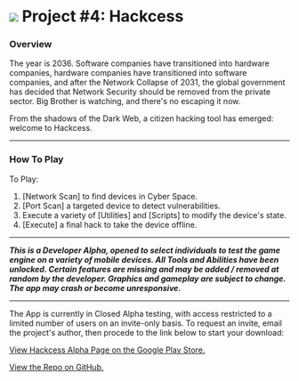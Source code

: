 # ![](https://ga-dash.s3.amazonaws.com/production/assets/logo-9f88ae6c9c3871690e33280fcf557f33.png) Project #4: Hackcess

### Overview

The year is 2036. Software companies have transitioned into hardware companies, hardware companies have transitioned into software companies, and after the Network Collapse of 2031, the global government has decided that Network Security should be removed from the private sector. Big Brother is watching, and there's no escaping it now.

From the shadows of the Dark Web, a citizen hacking tool has emerged: welcome to Hackcess. 

---

### How To Play


To Play: <br>
1. [Network Scan] to find devices in Cyber Space. <br>
2. [Port Scan] a targeted device to detect vulnerabilities. <br>
3. Execute a variety of [Utilities] and [Scripts] to modify the device's state. <br>
4. [Execute] a final hack to take the device offline. 


---

***This is a Developer Alpha, opened to select individuals to test the game engine on a variety of mobile devices. All Tools and Abilities have been unlocked. Certain features are missing and may be added / removed at random by the developer. Graphics and gameplay are subject to change. The app may crash or become unresponsive.***

---

The App is currently in Closed Alpha testing, with access restricted to a limited number of users on an invite-only basis. To request an invite, email the project's author, then procede to the link below to start your download:

<a href="https://play.google.com/apps/testing/io.github.tuckingfypos.hackcess">View Hackcess Alpha Page on the Google Play Store.</a>

<a href="https://github.com/TuckingFypos/hackcess">View the Repo on GitHub.</a>
